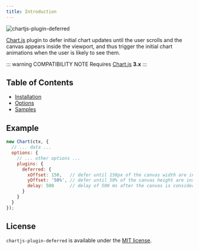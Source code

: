```yaml
---
title: Introduction
---
```


![chartjs-plugin-deferred](../assets/banner.png)

[Chart.js](https://www.chartjs.org/) plugin to defer initial chart updates until the user scrolls and the canvas appears inside the viewport, and thus trigger the initial chart animations when the user is likely to see them.

::: warning COMPATIBILITY NOTE
Requires [Chart.js](https://github.com/chartjs/Chart.js/releases) **3.x**
:::

## Table of Contents

* [Installation](installation.md)
* [Options](options.md)
* [Samples](../samples)

## Example

```javascript
new Chart(ctx, {
  // ... data ...
  options: {
    // ... other options ...
    plugins: {
      deferred: {
        xOffset: 150,   // defer until 150px of the canvas width are inside the viewport
        yOffset: '50%', // defer until 50% of the canvas height are inside the viewport
        delay: 500      // delay of 500 ms after the canvas is considered inside the viewport
      }
    }
  }
});
```

## License

`chartjs-plugin-deferred` is available under the [MIT license](https://github.com/chartjs/chartjs-plugin-deferred/blob/master/LICENSE.md).
